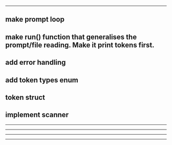 -----------
make prompt loop
-----------
make run() function that generalises the prompt/file reading.
Make it print tokens first.
-----------
add error handling
-----------
add token types enum
-----------
token struct
-----------
implement scanner
-----------
-----------
-----------
-----------
-----------
